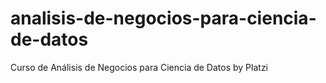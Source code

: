 # analisis-de-negocios-para-ciencia-de-datos
Curso de Análisis de Negocios para Ciencia de Datos by Platzi
